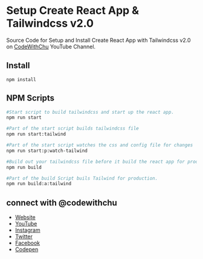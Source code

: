 # Setup Create React App & Tailwindcss v2.0

Source Code for Setup and Install Create React App with Tailwindcss v2.0 on <a href="https://www.youtube.com/channel/UCSyosm-WcUPT4LnUIIdqSCw" title="Subscribe to CodeWithChu Youtube Channel" target="_blank">CodeWithChu</a> YouTube Channel.

## Install

```
npm install
```

## NPM Scripts

```sh
#Start script to build tailwindcss and start up the react app.
npm run start

#Part of the start script builds tailwindcss file
npm run start:tailwind

#Part of the start script watches the css and config file for changes
npm run start:p:watch-tailwind

#Build out your tailwindcss file before it build the react app for production
npm run build

#Part of the build Script buils Tailwind for production.
npm run build:a:tailwind
```

## connect with @codewithchu

- [Website](https://www.arthurchu.ca 'Web Development Tutorials, Tips & Tricks | CodeWithChu Website')
- [YouTube](https://www.youtube.com/channel/UCSyosm-WcUPT4LnUIIdqSCw 'CodeWithChu Youtube Channel')
- [Instagram](https://www.instagram.com/codewithchu/ 'Follow CodeWithChu on Instagram')
- [Twitter](https://twitter.com/codewithchu 'Follow CodeWithChu on Twitter')
- [Facebook](https://www.facebook.com/codewithchu 'Like CodeWithChu on Facebook')
- [Codepen](https://codepen.io/codewithchu 'Follow CodeWithChu on Codepen')
